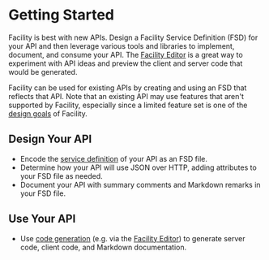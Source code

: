 # Getting Started

Facility is best with new APIs. Design a Facility Service Definition (FSD) for your API and then leverage various tools and libraries to implement, document, and consume your API. The [Facility Editor](/editor) is a great way to experiment with API ideas and preview the client and server code that would be generated.

Facility can be used for existing APIs by creating and using an FSD that reflects that API. Note that an existing API may use features that aren't supported by Facility, especially since a limited feature set is one of the [design goals](/why) of Facility.

## Design Your API

* Encode the [service definition](/define/fsd) of your API as an FSD file.
* Determine how your API will use JSON over HTTP, adding attributes to your FSD file as needed.
* Document your API with summary comments and Markdown remarks in your FSD file.

## Use Your API

* Use [code generation](/generate) (e.g. via the [Facility Editor](/editor)) to generate server code, client code, and Markdown documentation.
